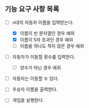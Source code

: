 ## 기능 요구 사항 목록

- [ ] n대의 자동차 이름을 입력받는다.
    - [x] 이름이 빈 문자열인 경우 예외
    - [x] 이름이 5자 초과인 경우 예외
    - [ ] 이름을 하나도 적지 않은 경우 예외

- [ ] 자동차가 이동할 횟수를 입력한다.
    - [ ] 양수가 아닌 경우 에외

- [ ] 자동차는 이동할 수 있다.

- [ ] 우승자 이름을 출력한다.

- [ ] 게임을 실행한다.